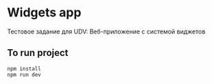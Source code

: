 # Widgets app

Тестовое задание для UDV: Веб-приложение с системой виджетов

## To run project

```
npm install
npm run dev
```

